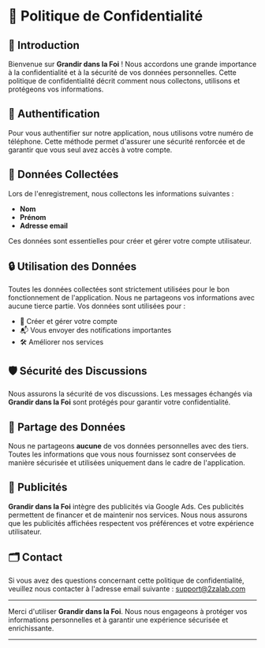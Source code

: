 # 📜 Politique de Confidentialité

## 📱 Introduction

Bienvenue sur **Grandir dans la Foi** ! Nous accordons une grande importance à la confidentialité et à la sécurité de vos données personnelles. Cette politique de confidentialité décrit comment nous collectons, utilisons et protégeons vos informations.

## 🔐 Authentification

Pour vous authentifier sur notre application, nous utilisons votre numéro de téléphone. Cette méthode permet d'assurer une sécurité renforcée et de garantir que vous seul avez accès à votre compte.

## 📝 Données Collectées

Lors de l'enregistrement, nous collectons les informations suivantes :
- **Nom**
- **Prénom**
- **Adresse email**

Ces données sont essentielles pour créer et gérer votre compte utilisateur.

## 🔒 Utilisation des Données

Toutes les données collectées sont strictement utilisées pour le bon fonctionnement de l'application. Nous ne partageons vos informations avec aucune tierce partie. Vos données sont utilisées pour :
- 📄 Créer et gérer votre compte
- 📬 Vous envoyer des notifications importantes
- 🛠 Améliorer nos services

## 🛡 Sécurité des Discussions

Nous assurons la sécurité de vos discussions. Les messages échangés via **Grandir dans la Foi** sont protégés pour garantir votre confidentialité.

## 🛑 Partage des Données

Nous ne partageons **aucune** de vos données personnelles avec des tiers. Toutes les informations que vous nous fournissez sont conservées de manière sécurisée et utilisées uniquement dans le cadre de l'application.

## 📢 Publicités

**Grandir dans la Foi** intègre des publicités via Google Ads. Ces publicités permettent de financer et de maintenir nos services. Nous nous assurons que les publicités affichées respectent vos préférences et votre expérience utilisateur.

## 🗂 Contact

Si vous avez des questions concernant cette politique de confidentialité, veuillez nous contacter à l'adresse email suivante : [support@2zalab.com](mailto:support@2zalab.com)

---

Merci d'utiliser **Grandir dans la Foi**. Nous nous engageons à protéger vos informations personnelles et à garantir une expérience sécurisée et enrichissante.

---


